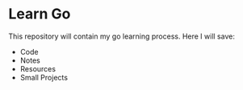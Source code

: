 # Learn Go

This repository will contain my go learning process. Here I will save:

- Code
- Notes
- Resources
- Small Projects

